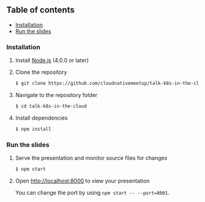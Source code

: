 ## Table of contents

- [Installation](#installation)
- [Run the slides](#run-the-slides)


### Installation

1. Install [Node.js](http://nodejs.org/) (4.0.0 or later)

1. Clone the repository
   ```sh
   $ git clone https://github.com/cloudnativemeetup/talk-k8s-in-the-cloud.git
   ```

1. Navigate to the repository folder
   ```sh
   $ cd talk-k8s-in-the-cloud
   ```

1. Install dependencies
   ```sh
   $ npm install
   ```

### Run the slides

1. Serve the presentation and monitor source files for changes
   ```sh
   $ npm start
   ```

1. Open <http://localhost:8000> to view your presentation

   You can change the port by using `npm start -- --port=8001`.